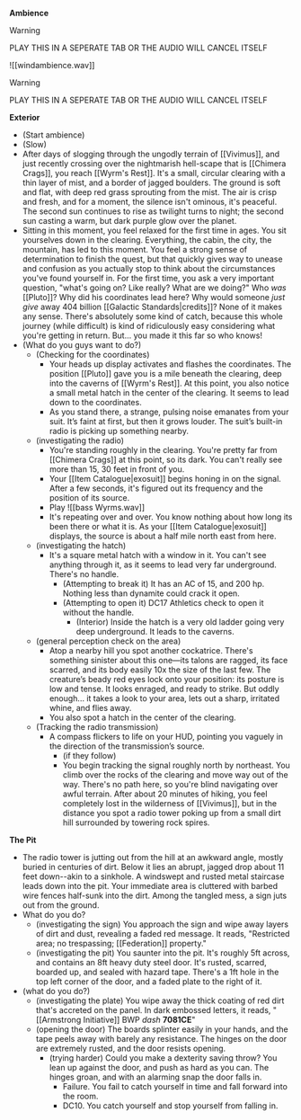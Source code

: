 **Ambience**

> [!WARNING] 
> PLAY THIS IN A SEPERATE TAB OR THE AUDIO WILL CANCEL ITSELF

![[windambience.wav]]
> [!WARNING] 
> PLAY THIS IN A SEPERATE TAB OR THE AUDIO WILL CANCEL ITSELF

**Exterior**
- (Start ambience)
- (Slow)
- After days of slogging through the ungodly terrain of [[Vivimus]], and just recently crossing over the nightmarish hell-scape that is [[Chimera Crags]], you reach [[Wyrm's Rest]]. It's a small, circular clearing with a thin layer of mist, and a border of jagged boulders. The ground is soft and flat, with deep red grass sprouting from the mist. The air is crisp and fresh, and for a moment, the silence isn't ominous, it's peaceful. The second sun continues to rise as twilight turns to night; the second sun casting a warm, but dark purple glow over the planet. 
- Sitting in this moment, you feel relaxed for the first time in ages. You sit yourselves down in the clearing. Everything, the cabin, the city, the mountain, has led to this moment. You feel a strong sense of determination to finish the quest, but that quickly gives way to unease and confusion as you actually stop to think about the circumstances you've found yourself in. For the first time, you ask a very important question, "what's going on? Like really? What are we doing?" Who *was* [[Pluto]]? Why did his coordinates lead here? Why would someone *just give* away 404 billion [[Galactic Standards|credits]]? None of it makes any sense. There's absolutely some kind of catch, because this whole journey (while difficult) is kind of ridiculously easy considering what you're getting in return. But... you made it this far so who knows! 
- (What do you guys want to do?)
	- (Checking for the coordinates) 
		- Your heads up display activates and flashes the coordinates. The position [[Pluto]] gave you is a mile beneath the clearing, deep into the caverns of [[Wyrm's Rest]]. At this point, you also notice a small metal hatch in the center of the clearing. It seems to lead down to the coordinates. 
		- As you stand there, a strange, pulsing noise emanates from your suit. It’s faint at first, but then it grows louder. The suit’s built-in radio is picking up something nearby.
	- (investigating the radio)
		- You're standing roughly in the clearing. You're pretty far from [[Chimera Crags]] at this point, so its dark. You can't really see more than 15, 30 feet in front of you.
		- Your [[Item Catalogue|exosuit]] begins honing in on the signal. After a few seconds, it's figured out its frequency and the position of its source.
		- Play ![[bass Wyrms.wav]]
		- It's repeating over and over. You know nothing about how long its been there or what it is. As your [[Item Catalogue|exosuit]] displays, the source is about a half mile north east from here. 
	- (investigating the hatch)
		- It's a square metal hatch with a window in it. You can't see anything through it, as it seems to lead very far underground. There's no handle.
			- (Attempting to break it) It has an AC of 15, and 200 hp. Nothing less than dynamite could crack it open.
			- (Attempting to open it) DC17 Athletics check to open it without the handle. 
				- (Interior) Inside the hatch is a very old ladder going very deep underground. It leads to the caverns. 
	- (general perception check on the area)
		- Atop a nearby hill you spot another cockatrice. There's something sinister about this one—its talons are ragged, its face scarred, and its body easily 10x the size of the last few. The creature’s beady red eyes lock onto your position: its posture is low and tense. It looks enraged, and ready to strike. But oddly enough... it takes a look to your area, lets out a sharp, irritated whine, and flies away. 
		- You also spot a hatch in the center of the clearing. 
	- (Tracking the radio transmission)
		- A compass flickers to life on your HUD, pointing you vaguely in the direction of the transmission’s source.
			- (if they follow) 
			- You begin tracking the signal roughly north by northeast. You climb over the rocks of the clearing and move way out of the way. There's no path here, so you're blind navigating over awful terrain. After about 20 minutes of hiking, you feel completely lost in the wilderness of [[Vivimus]], but in the distance you spot a radio tower poking up from a small dirt hill surrounded by towering rock spires.

**The Pit**
- The radio tower is jutting out from the hill at an awkward angle, mostly buried in centuries of dirt. Below it lies an abrupt, jagged drop about 11 feet down--akin to a sinkhole. A windswept and rusted metal staircase leads down into the pit. Your immediate area is cluttered with barbed wire fences half-sunk into the dirt. Among the tangled mess, a sign juts out from the ground.
- What do you do?
	- (investigating the sign) You approach the sign and wipe away layers of dirt and dust, revealing a faded red message. It reads, "Restricted area; no trespassing; [[Federation]] property."
	- (investigating the pit) You saunter into the pit. It's roughly 5ft across, and contains an 8ft heavy duty steel door. It's rusted, scarred, boarded up, and sealed with hazard tape. There's a 1ft hole in the top left corner of the door, and a faded plate to the right of it. 
- (what do you do?)
	- (investigating the plate) You wipe away the thick coating of red dirt that's accreted on the panel. In dark embossed letters, it reads, "[[Armstrong Initiative]] BWP *dash* **7081CE**"
	- (opening the door) The boards splinter easily in your hands, and the tape peels away with barely any resistance. The hinges on the door are extremely rusted, and the door resists opening.
		- (trying harder) Could you make a dexterity saving throw? You lean up against the door, and push as hard as you can. The hinges groan, and with an alarming snap the door falls in. 
			- Failure. You fail to catch yourself in time and fall forward into the room.
			- DC10. You catch yourself and stop yourself from falling in.